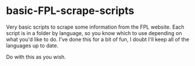 # basic-FPL-scrape-scripts
Very basic scripts to scrape some information from the FPL website.  Each script is in a folder by language, so you know which to use depending on what you'd like to do.  I've done this for a bit of fun, I doubt I'll keep all of the languages up to date.

Do with this as you wish.  
